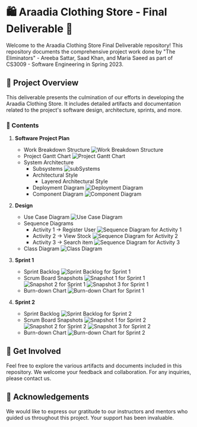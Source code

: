 # 🛍️ Araadia Clothing Store - Final Deliverable 🎉

Welcome to the Araadia Clothing Store Final Deliverable repository! This repository documents the comprehensive project work done by "The Eliminators" - Areeba Sattar, Saad Khan, and Maria Saeed as part of CS3009 - Software Engineering in Spring 2023.

## 📜 Project Overview

This deliverable presents the culmination of our efforts in developing the Araadia Clothing Store. It includes detailed artifacts and documentation related to the project's software design, architecture, sprints, and more.

### 📂 Contents

1. **Software Project Plan**
   - Work Breakdown Structure
     ![Work Breakdown Structure](wbs.PNG)
   - Project Gantt Chart
     ![Project Gantt Chart](pgc.PNG)
   - System Architecture
     - Subsystems
      ![subSystems](subsys.PNG)
     - Architectural Style
       - Layered Architectural Style
     - Deployment Diagram
       ![Deployment Diagram](deploydiag.PNG)
     - Component Diagram
       ![Component Diagram](compdiag.PNG)

2. **Design**
   - Use Case Diagram
     ![Use Case Diagram](uc.PNG)
   - Sequence Diagrams
     - Activity 1 -> Register User
       ![Sequence Diagram for Activity 1](reguser.PNG)
     - Activity 2 -> View Stock
       ![Sequence Diagram for Activity 2](viewst.PNG)
     - Activity 3 -> Search item
       ![Sequence Diagram for Activity 3](search.PMG)
   - Class Diagram
     ![Class Diagram](classdiag.PNG)

3. **Sprint 1**
   - Sprint Backlog
     ![Sprint Backlog for Sprint 1](path/to/your/image.png)
   - Scrum Board Snapshots
     ![Snapshot 1 for Sprint 1](sp1.PNG)
     ![Snapshot 2 for Sprint 1](sp2.PNG)
     ![Snapshot 3 for Sprint 1](sp3.PNG)
   - Burn-down Chart
     ![Burn-down Chart for Sprint 1](bdc1.PNG)

4. **Sprint 2**
   - Sprint Backlog
     ![Sprint Backlog for Sprint 2](path/to/your/image.png)
   - Scrum Board Snapshots
     ![Snapshot 1 for Sprint 2](sp4.PNG)
     ![Snapshot 2 for Sprint 2](sp5.PNG)
     ![Snapshot 3 for Sprint 2](sp6.PNG)
   - Burn-down Chart
     ![Burn-down Chart for Sprint 2](bdc2.PNG)

## 🚀 Get Involved

Feel free to explore the various artifacts and documents included in this repository. We welcome your feedback and collaboration. For any inquiries, please contact us.

## 🙌 Acknowledgements

We would like to express our gratitude to our instructors and mentors who guided us throughout this project. Your support has been invaluable.

